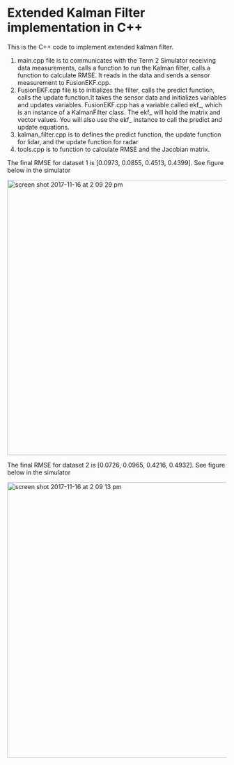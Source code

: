 # Extended Kalman Filter implementation in C++

This is the C++ code to implement extended kalman filter.
1. main.cpp file is to communicates with the Term 2 Simulator receiving data measurements, calls a function to run the Kalman filter, calls a function to calculate RMSE. It reads in the data and sends a sensor measurement to FusionEKF.cpp. 
2. FusionEKF.cpp file is to initializes the filter, calls the predict function, calls the update function.It takes the sensor data and initializes variables and updates variables. FusionEKF.cpp has a variable called ekf_, which is an instance of a KalmanFilter class. The ekf_ will hold the matrix and vector values. You will also use the ekf_ instance to call the predict and update equations.
3. kalman_filter.cpp is to defines the predict function, the update function for lidar, and the update function for radar
4. tools.cpp is to function to calculate RMSE and the Jacobian matrix.

The final RMSE for dataset 1 is [0.0973, 0.0855, 0.4513, 0.4399]. See figure below in the simulator

  <img width="632" alt="screen shot 2017-11-16 at 2 09 29 pm" src="https://user-images.githubusercontent.com/22051168/32910667-df2983d8-cad7-11e7-9df5-2af73d473e27.png">


The final RMSE for dataset 2 is [0.0726, 0.0965, 0.4216, 0.4932]. See figure below in the simulator

  <img width="633" alt="screen shot 2017-11-16 at 2 09 13 pm" src="https://user-images.githubusercontent.com/22051168/32910676-e718646a-cad7-11e7-9014-c3474435c827.png">





